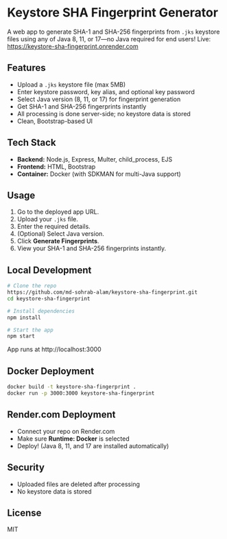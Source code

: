 # Keystore SHA Fingerprint Generator

A web app to generate SHA-1 and SHA-256 fingerprints from `.jks` keystore files using any of Java 8, 11, or 17—no Java required for end users!
Live: https://keystore-sha-fingerprint.onrender.com
## Features
- Upload a `.jks` keystore file (max 5MB)
- Enter keystore password, key alias, and optional key password
- Select Java version (8, 11, or 17) for fingerprint generation
- Get SHA-1 and SHA-256 fingerprints instantly
- All processing is done server-side; no keystore data is stored
- Clean, Bootstrap-based UI

## Tech Stack
- **Backend:** Node.js, Express, Multer, child_process, EJS
- **Frontend:** HTML, Bootstrap
- **Container:** Docker (with SDKMAN for multi-Java support)

## Usage
1. Go to the deployed app URL.
2. Upload your `.jks` file.
3. Enter the required details.
4. (Optional) Select Java version.
5. Click **Generate Fingerprints**.
6. View your SHA-1 and SHA-256 fingerprints instantly.

## Local Development
```sh
# Clone the repo
https://github.com/md-sohrab-alam/keystore-sha-fingerprint.git
cd keystore-sha-fingerprint

# Install dependencies
npm install

# Start the app
npm start
```
App runs at http://localhost:3000

## Docker Deployment
```sh
docker build -t keystore-sha-fingerprint .
docker run -p 3000:3000 keystore-sha-fingerprint
```

## Render.com Deployment
- Connect your repo on Render.com
- Make sure **Runtime: Docker** is selected
- Deploy! (Java 8, 11, and 17 are installed automatically)

## Security
- Uploaded files are deleted after processing
- No keystore data is stored

## License
MIT 
